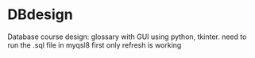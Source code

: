 # DBdesign
Database course design: glossary with GUI using python, tkinter.
need to run the .sql file in myqsl8 first
only refresh is working
